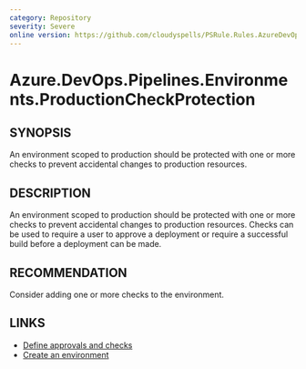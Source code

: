 ```yaml
---
category: Repository
severity: Severe
online version: https://github.com/cloudyspells/PSRule.Rules.AzureDevOps/blob/main/src/PSRule.Rules.AzureDevOps/en-US/Azure.DevOps.Pipelines.Environments.ProductionCheckProtection.md
---
```


# Azure.DevOps.Pipelines.Environments.ProductionCheckProtection

## SYNOPSIS

An environment scoped to production should be protected with one or more
checks to prevent accidental changes to production resources.

## DESCRIPTION

An environment scoped to production should be protected with one or more
checks to prevent accidental changes to production resources. Checks can
be used to require a user to approve a deployment or require a successful
build before a deployment can be made.

## RECOMMENDATION

Consider adding one or more checks to the environment.

## LINKS

- [Define approvals and checks](https://learn.microsoft.com/en-us/azure/devops/pipelines/process/approvals?view=azure-devops&tabs=check-pass)
- [Create an environment](https://docs.microsoft.com/en-us/azure/devops/pipelines/process/environments?view=azure-devops&tabs=yaml#create-an-environment)
